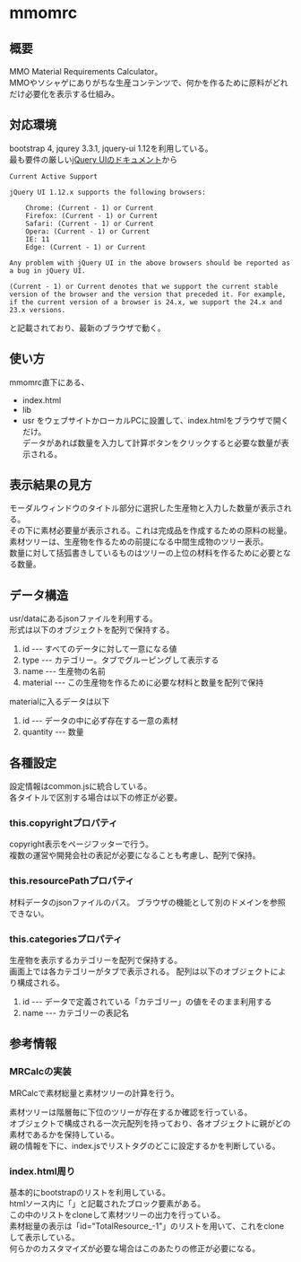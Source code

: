 # mmomrc

## 概要
MMO Material Requirements Calculator。  
MMOやソシャゲにありがちな生産コンテンツで、何かを作るために原料がどれだけ必要化を表示する仕組み。

## 対応環境
bootstrap 4, jqurey 3.3.1, jquery-ui 1.12を利用している。  
最も要件の厳しい[jQuery UIのドキュメント](https://jqueryui.com/browser-support/)から

```
Current Active Support

jQuery UI 1.12.x supports the following browsers:

    Chrome: (Current - 1) or Current
    Firefox: (Current - 1) or Current
    Safari: (Current - 1) or Current
    Opera: (Current - 1) or Current
    IE: 11
    Edge: (Current - 1) or Current

Any problem with jQuery UI in the above browsers should be reported as a bug in jQuery UI.

(Current - 1) or Current denotes that we support the current stable version of the browser and the version that preceded it. For example, if the current version of a browser is 24.x, we support the 24.x and 23.x versions.
```
と記載されており、最新のブラウザで動く。


## 使い方
mmomrc直下にある、
  - index.html
  - lib
  - usr
をウェブサイトかローカルPCに設置して、index.htmlをブラウザで開くだけ。  
データがあれば数量を入力して計算ボタンをクリックすると必要な数量が表示される。

## 表示結果の見方
モーダルウィンドウのタイトル部分に選択した生産物と入力した数量が表示される。  
その下に素材必要量が表示される。これは完成品を作成するための原料の総量。  
素材ツリーは、生産物を作るための前提になる中間生成物のツリー表示。  
数量に対して括弧書きしているものはツリーの上位の材料を作るために必要となる数量。

## データ構造
usr/dataにあるjsonファイルを利用する。  
形式は以下のオブジェクトを配列で保持する。

  1. id --- すべてのデータに対して一意になる値
  1. type --- カテゴリー。タブでグルーピングして表示する
  1. name --- 生産物の名前
  1. material --- この生産物を作るために必要な材料と数量を配列で保持

materialに入るデータは以下

  1. id --- データの中に必ず存在する一意の素材
  1. quantity --- 数量

## 各種設定
設定情報はcommon.jsに統合している。  
各タイトルで区別する場合は以下の修正が必要。  

### this.copyrightプロパティ
copyright表示をページフッターで行う。  
複数の運営や開発会社の表記が必要になることも考慮し、配列で保持。

### this.resourcePathプロパティ
材料データのjsonファイルのパス。
ブラウザの機能として別のドメインを参照できない。

### this.categoriesプロパティ
生産物を表示するカテゴリーを配列で保持する。  
画面上では各カテゴリーがタブで表示される。
配列は以下のオブジェクトにより構成される。

  1. id --- データで定義されている「カテゴリー」の値をそのまま利用する
  1. name --- カテゴリーの表記名

## 参考情報

### MRCalcの実装
MRCalcで素材総量と素材ツリーの計算を行う。  

素材ツリーは階層毎に下位のツリーが存在するか確認を行っている。  
オブジェクトで構成される一次元配列を持っており、各オブジェクトに親がどの素材であるかを保持している。  
親の情報を下に、index.jsでリストタグのどこに設定するかを判断している。

### index.html周り
基本的にbootstrapのリストを利用している。  
htmlソース内に「<!-- template -->」と記載されたブロック要素がある。  
この中のリストをcloneして素材ツリーの出力を行っている。  
素材総量の表示は「id="TotalResource_-1"」のリストを用いて、これをcloneして表示している。  
何らかのカスタマイズが必要な場合はこのあたりの修正が必要になる。
